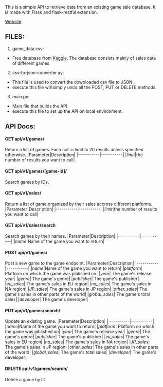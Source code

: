 This is a simple API to retrieve data from an existing game sale database. It is made with Flask and flask-restful extension.

[Website](http://flask-env.eba-w5wem6gk.eu-north-1.elasticbeanstalk.com/)
## FILES:

1. game_data.csv:
  - Free database from [Kaggle](https://www.kaggle.com/rush4ratio/video-game-sales-with-ratings). The database consists mainly of sales data of different games.
2. csv-to-json-converter.py:
  - This file is used to convert the downloaded csv file to JSON.
  - execute this file will simply undo all the POST, PUT or DELETE methods.
3. main.py:
  - Main file that builds the API.
  - execute this file to set up the API on local environment.
  
## API Docs:
#### GET api/v1/games/
  Return a list of games. Each call is limit to 20 results unless specified otherwise.
  |Parameter|Description|
  |-----------|-----------|
  |*limit*|the number of results you want to call|
  
#### GET api/v1/games/[game-id]/
  Search games by IDs.

#### GET api/v1/sales/
  Return a list of game organized by their sales accross different platforms.
  |Parameter|Description|
  |-----------|-----------|
  |*limit*|the number of results you want to call|
  
#### GET api/v1/sales/search
  Search games by their names.
  |Parameter|Description|
  |-----------|-----------|
  |*name*|Name of the game you want to return|
#### POST api/v1/games/
  Post a new game to the game endpoint.
  |Parameter|Description|
  |-----------|-----------|
  |*name*|Name of the game you want to return|
  |*platform*| Platform on which the game was piblished on|
  |*year*| The game's release year|
  |*genre*| The game's genre|
  |*publisher*| The game's publisher|
  |*eu_sales*| The game's sales in EU region|
  |*na_sales*| The game's sales in NA region|
  |*JP_sales*| The game's sales in JP region|
  |*other_sales*| The game's sales in other parts of the world|
  |*global_sales*| The game's total sales|
  |*developer*| The game's developer|

#### PUT api/v1/games/search/
  Update an existing game.
  |Parameter|Description|
  |-----------|-----------|
  |*name*|Name of the game you want to return|
  |*platform*| Platform on which the game was piblished on|
  |*year*| The game's release year|
  |*genre*| The game's genre|
  |*publisher*| The game's publisher|
  |*eu_sales*| The game's sales in EU region|
  |*na_sales*| The game's sales in NA region|
  |*JP_sales*| The game's sales in JP region|
  |*other_sales*| The game's sales in other parts of the world|
  |*global_sales*| The game's total sales|
  |*developer*| The game's developer|
 
 #### DELETE api/v1/games/search/
  Delete a game by ID
